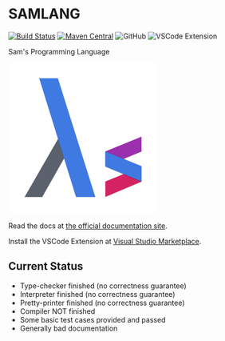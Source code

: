 # SAMLANG

[![Build Status](https://github.com/SamChou19815/samlang/workflows/CI/badge.svg)](https://github.com/SamChou19815/samlang/actions)
[![Maven Central](https://maven-badges.herokuapp.com/maven-central/com.developersam/samlang/badge.svg)](https://maven-badges.herokuapp.com/maven-central/com.developersam/samlang)
![GitHub](https://img.shields.io/github/license/SamChou19815/samlang.svg)
![VSCode Extension](https://img.shields.io/visual-studio-marketplace/i/dev-sam.vscode-samlang.svg?label=vscode%20extension%20installs)

Sam's Programming Language

<img alt="SAMLANG" src="https://raw.githubusercontent.com/SamChou19815/design/master/samlang.png" width=300 height=300/>

Read the docs at [the official documentation site](https://samlang-docs.developersam.com).

Install the VSCode Extension at [Visual Studio Marketplace](https://marketplace.visualstudio.com/items?itemName=dev-sam.vscode-samlang).

## Current Status

- Type-checker finished (no correctness guarantee)
- Interpreter finished (no correctness guarantee)
- Pretty-printer finished (no correctness guarantee)
- Compiler NOT finished
- Some basic test cases provided and passed
- Generally bad documentation
